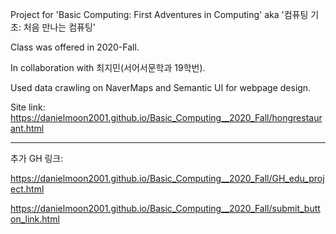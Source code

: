 Project for 'Basic Computing: First Adventures in Computing' aka '컴퓨팅 기초: 처음 만나는 컴퓨팅' 

Class was offered in 2020-Fall. 

In collaboration with 최지민(서어서문학과 19학번). 

Used data crawling on NaverMaps and Semantic UI for webpage design. 

Site link: https://danielmoon2001.github.io/Basic_Computing__2020_Fall/hongrestaurant.html 

--- 

추가 GH 링크: 

https://danielmoon2001.github.io/Basic_Computing__2020_Fall/GH_edu_project.html

https://danielmoon2001.github.io/Basic_Computing__2020_Fall/submit_button_link.html
